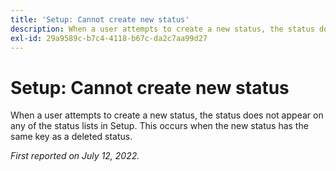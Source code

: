 ```yaml
---
title: 'Setup: Cannot create new status'
description: When a user attempts to create a new status, the status does not appear on any of the status lists in Setup. This occurs when the new status has the same key as a deleted status.
exl-id: 29a9589c-b7c4-4118-b67c-da2c7aa99d27
---
```

# Setup: Cannot create new status

When a user attempts to create a new status, the status does not appear on any of the status lists in Setup. This occurs when the new status has the same key as a deleted status.

_First reported on July 12, 2022._
